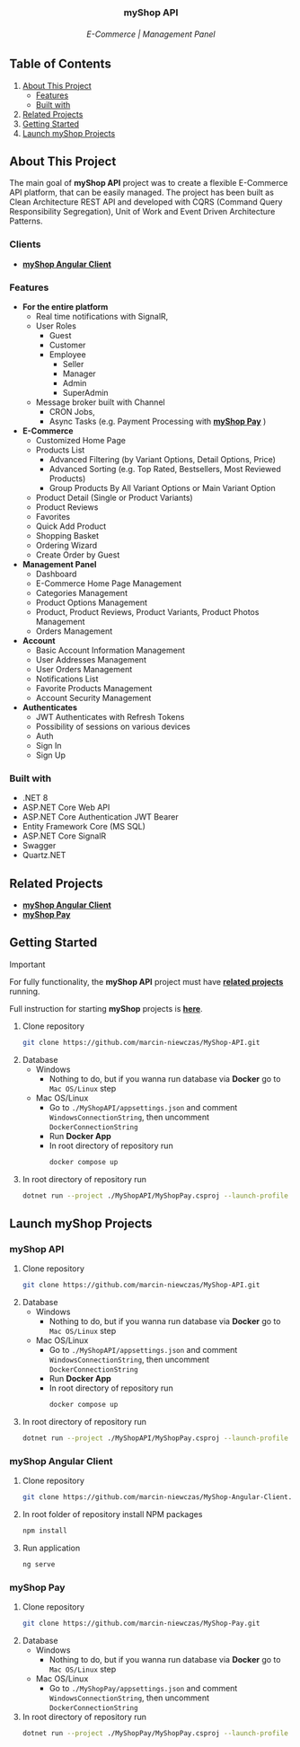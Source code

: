 <div align="center"> 
  <h3>myShop API</h3>
  <h6>E-Commerce | Management Panel<h6>
</div>

## Table of Contents
1. [About This Project](#about-this-project)
    - [Features](#features)
    - [Built with](#built-with)
2. [Related Projects](#related-projects)
3. [Getting Started](#getting-started)
4. [Launch myShop Projects](#launch-myshop-projects)

## About This Project
The main goal of **myShop API** project was to create a flexible E-Commerce API platform, that can be easily managed. The project has been built as Clean Architecture REST API and developed with CQRS (Command Query Responsibility Segregation), Unit of Work and Event Driven Architecture Patterns.

### Clients
- **[myShop Angular Client](https://github.com/marcin-niewczas/MyShop-Angular-Client)**

### Features
- **For the entire platform**
  - Real time notifications with SignalR,
  - User Roles
    - Guest
    - Customer
    - Employee
      - Seller
      - Manager
      - Admin
      - SuperAdmin
  - Message broker built with Channel
    - CRON Jobs,
    - Async Tasks (e.g. Payment Processing with **[myShop Pay](https://github.com/marcin-niewczas/MyShop-Pay)** )
- **E-Commerce**
  - Customized Home Page
  - Products List
    - Advanced Filtering (by Variant Options, Detail Options, Price)
    - Advanced Sorting (e.g. Top Rated, Bestsellers, Most Reviewed Products)
    - Group Products By All Variant Options or Main Variant Option
  - Product Detail (Single or Product Variants)
  - Product Reviews
  - Favorites
  - Quick Add Product
  - Shopping Basket
  - Ordering Wizard
  - Create Order by Guest
- **Management Panel**
  - Dashboard
  - E-Commerce Home Page Management
  - Categories Management
  - Product Options Management
  - Product, Product Reviews, Product Variants, Product Photos Management
  - Orders Management
- **Account**
  - Basic Account Information Management
  - User Addresses Management
  - User Orders Management
  - Notifications List
  - Favorite Products Management
  - Account Security Management
- **Authenticates**
  - JWT Authenticates with Refresh Tokens
  - Possibility of sessions on various devices
  - Auth
  - Sign In
  - Sign Up
### Built with
* .NET 8
* ASP.NET Core Web API
* ASP.NET Core Authentication JWT Bearer
* Entity Framework Core (MS SQL)
* ASP.NET Core SignalR
* Swagger
* Quartz.NET

## Related Projects
* **[myShop Angular Client](https://github.com/marcin-niewczas/MyShop-Angular-Client)**
* **[myShop Pay](https://github.com/marcin-niewczas/MyShop-Pay)**

## Getting Started
> [!Important]
> For fully functionality, the **myShop API** project must have **[related projects](#related-projects)** running.
> 
> Full instruction for starting **myShop** projects is **[here](https://github.com/marcin-niewczas/MyShop-API#launch-myshop-projects)**.
1. Clone repository
   ```sh
   git clone https://github.com/marcin-niewczas/MyShop-API.git
   ```
2. Database
   - Windows
     - Nothing to do, but if you wanna run database via **Docker** go to `Mac OS/Linux` step
   - Mac OS/Linux
     - Go to `./MyShopAPI/appsettings.json` and comment `WindowsConnectionString`, then uncomment `DockerConnectionString`
     - Run **Docker App**
     - In root directory of repository run
       ```sh
       docker compose up
       ```
3. In root directory of repository run
   ```sh
   dotnet run --project ./MyShopAPI/MyShopPay.csproj --launch-profile MyShop.HTTPS.Development
   ```
## Launch myShop Projects

### myShop API
1. Clone repository
   ```sh
   git clone https://github.com/marcin-niewczas/MyShop-API.git
   ```
2. Database
   - Windows
     - Nothing to do, but if you wanna run database via **Docker** go to `Mac OS/Linux` step
   - Mac OS/Linux
     - Go to `./MyShopAPI/appsettings.json` and comment `WindowsConnectionString`, then uncomment `DockerConnectionString`
     - Run **Docker App**
     - In root directory of repository run
       ```sh
       docker compose up
       ```
3. In root directory of repository run
   ```sh
   dotnet run --project ./MyShopAPI/MyShopPay.csproj --launch-profile MyShop.HTTPS.Development
   ```
### myShop Angular Client
1. Clone repository
   ```sh
   git clone https://github.com/marcin-niewczas/MyShop-Angular-Client.git
   ```
2. In root folder of repository install NPM packages
   ```sh
   npm install
   ```
3. Run application
   ```sh
   ng serve
   ```

### myShop Pay

1. Clone repository
   ```sh
   git clone https://github.com/marcin-niewczas/MyShop-Pay.git
   ```
2. Database
   - Windows
     - Nothing to do, but if you wanna run database via **Docker** go to `Mac OS/Linux` step
   - Mac OS/Linux
     - Go to `./MyShopPay/appsettings.json` and comment `WindowsConnectionString`, then uncomment `DockerConnectionString`     
3. In root directory of repository run
   ```sh
   dotnet run --project ./MyShopPay/MyShopPay.csproj --launch-profile https
   ```
